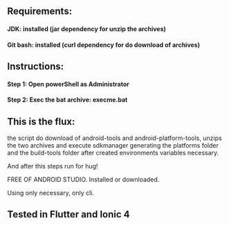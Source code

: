 ## Requirements:  

#### JDK: installed (jar dependency for unzip the archives)
#### Git bash: installed (curl dependency for do download of archives)

## Instructions: 
#### Step 1: Open powerShell as **Administrator** 
#### Step 2: Exec the bat archive: **execme.bat**  

## This is the flux: 

the script do download of  android-tools and 
android-platform-tools, 
unzips the two archives and execute sdkmanager generating 
the platforms folder and the build-tools folder after created environments variables necessary.

And after this steps run for hug!

FREE OF ANDROID STUDIO.
Installed or downloaded.

Using only necessary, only cli.

## Tested in Flutter and Ionic 4